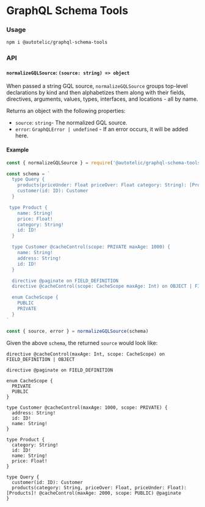 # GraphQL Schema Tools

### Usage

```sh
npm i @autotelic/graphql-schema-tools
```

### API

#### `normalizeGQLSource`: `(source: string) => object`

When passed a string GQL source, `normalizeGQLSource` groups top-level declarations by kind and then alphabetizes them along with their fields, directives, arguments, values, types, interfaces, and locations - all by name.

Returns an object with the following properties:
  - `source`: `string`- The normalized GQL source.
  - `error`: `GraphQLError | undefined` - If an error occurs, it will be added here.

#### Example

```js
const { normalizeGQLSource } = require('@autotelic/graphql-schema-tools')

const schema = `
  type Query {
    products(priceUnder: Float priceOver: Float category: String): [Products]! @paginate @cacheControl(maxAge: 2000 scope: PUBLIC)
    customer(id: ID): Customer
  }

 type Product {
    name: String!
    price: Float!
    category: String!
    id: ID!
  }

  type Customer @cacheControl(scope: PRIVATE maxAge: 1000) {
    name: String!
    address: String!
    id: ID!
  }

  directive @paginate on FIELD_DEFINITION
  directive @cacheControl(scope: CacheScope maxAge: Int) on OBJECT | FIELD_DEFINITION

  enum CacheScope {
    PUBLIC
    PRIVATE
  }
`

const { source, error } = normalizeGQLSource(schema)

```

Given the above `schema`, the returned `source` would look like:

```gql
directive @cacheControl(maxAge: Int, scope: CacheScope) on FIELD_DEFINITION | OBJECT

directive @paginate on FIELD_DEFINITION

enum CacheScope {
  PRIVATE
  PUBLIC
}

type Customer @cacheControl(maxAge: 1000, scope: PRIVATE) {
  address: String!
  id: ID!
  name: String!
}

type Product {
  category: String!
  id: ID!
  name: String!
  price: Float!
}

type Query {
  customer(id: ID): Customer
  products(category: String, priceOver: Float, priceUnder: Float): [Products]! @cacheControl(maxAge: 2000, scope: PUBLIC) @paginate
}

```
